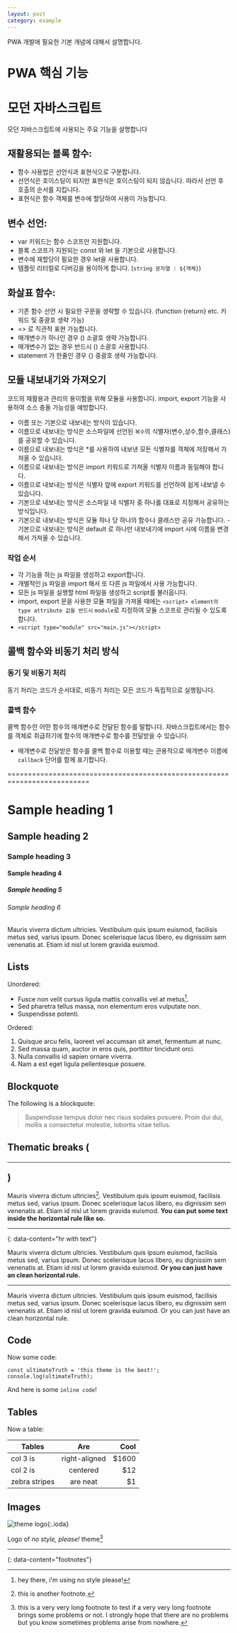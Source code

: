 ```yaml
---
layout: post
category: example
---
```


PWA 개발에 필요한 기본 개념에 대해서 설명합니다.

# PWA 핵심 기능

# 모던 자바스크립트

모던 자바스크립트에 사용되는 주요 기능을 설명합니다

## 재활용되는 블록 함수:
- 함수 사용법은 선언식과 표현식으로 구분합니다.
- 선언식은 호이스팅이 되지만 표현식은 호이스팅이 되지 않습니다. 따라서 선언 후 호출의 순서를 지킵니다.
- 표현식은 함수 객체를 변수에 할당하여 사용이 가능합니다. 

## 변수 선언:
- var 키워드는 함수 스코프만 지원합니다. 
- 블록 스코프가 지원되는 const 와 let 을 기본으로 사용합니다. 
- 변수에 재할당이 필요한 경우 let을 사용합니다.
- 템플릿 리터럴로 디버깅을 용이하게 합니다. (`string 문자열 : ${객체}`)

## 화살표 함수:
- 기존 함수 선언 시 필요한 구문을 생략할 수 있습니다. (function {return} etc. 키워드 및 중괄호 생략 가능)
- => 로 직관적 표현 가능합니다.
- 매개변수가 하나인 경우 () 소괄호 생략 가능합니다.
- 매개변수가 없는 경우 반드시 () 소괄호 사용합니다.
- statement 가 한줄인 경우 {} 중괄호 생략 가능합니다.

## 모듈 내보내기와 가져오기
코드의 재활용과 관리의 용이함을 위해 모듈을 사용합니다.
import, export 기능을 사용하여 소스 충돌 가능성을 예방합니다.

- 이름 또는 기본으로 내보내는 방식이 있습니다.
- 이름으로 내보내는 방식은 소스파일에 선언된 `복수`의 식별자(변수,상수,함수,클래스)를 공유할 수 있습니다.
- 이름으로 내보내는 방식은 *를 사용하여 내보낸 모든 식별자를 객체에 저장해서 가져올 수 있습니다.
- 이름으로 내보내는 방식은 import 키워드로 가져올 식별자 이름과 동일해야 합니다.
- 이름으로 내보내는 방식은 식별자 앞에 export 키워드를 선언하여 쉽게 내보낼 수 있습니다.
- 기본으로 내보내는 방식은 소스파일 내 식별자 중 하나를 대표로 지정해서 공유하는 방식입니다.
- 기본으로 내보내는 방식은 모듈 하나 당 하나의 함수나 클래스만 공유 가능합니다. 
-기본으로 내보내는 방식은 default 로 하나만 내보내기에 import 시에 이름을 변경해서 가져올 수 있습니다.
### 작업 순서
- 각 기능을 하는 js 파일을 생성하고 export합니다.
- 개별적인 js 파일을 import 해서 또 다른 js 파일에서 사용 가능합니다.
- 모든 js 파일을 실행할 html 파일을 생성하고 script를 불러옵니다.
- import, export 문을 사용한 모듈 파일을 가져올 때에는 `<script> element의 type attribute 값을 반드시` `module`로 지정하여 모듈 스코프로 관리될 수 있도록 합니다.
- `<script type="module" src="main.js"></script>`

## 콜백 함수와 비동기 처리 방식
### 동기 및 비동기 처리
동기 처리는 코드가 순서대로, 비동기 처리는 모든 코드가 독립적으로 실행됩니다. 

### 콜백 함수
콜백 함수란 어떤 함수의 매개변수로 전달된 함수를 말합니다.
자바스크립트에서는 함수를 객체로 취급하기에 함수의 매개변수로 함수를 전달받을 수 있습니다.
- 매개변수로 전달받은 함수를 콜백 함수로 이용할 때는 관용적으로 매개변수 이름에 `callback` 단어를 함께 표기합니다.




==========================================================================


# Sample heading 1
## Sample heading 2
### Sample heading 3
#### Sample heading 4
##### Sample heading 5
###### Sample heading 6

Mauris viverra dictum ultricies. Vestibulum quis ipsum euismod, facilisis metus sed, varius ipsum. Donec scelerisque lacus libero, eu dignissim sem venenatis at. Etiam id nisl ut lorem gravida euismod.

## Lists

Unordered:

- Fusce non velit cursus ligula mattis convallis vel at metus[^2].
- Sed pharetra tellus massa, non elementum eros vulputate non.
- Suspendisse potenti.

Ordered:

1. Quisque arcu felis, laoreet vel accumsan sit amet, fermentum at nunc.
2. Sed massa quam, auctor in eros quis, porttitor tincidunt orci.
3. Nulla convallis id sapien ornare viverra.
4. Nam a est eget ligula pellentesque posuere.

## Blockquote

The following is a blockquote:

> Suspendisse tempus dolor nec risus sodales posuere. Proin dui dui, mollis a consectetur molestie, lobortis vitae tellus.

## Thematic breaks (<hr>)

Mauris viverra dictum ultricies[^3]. Vestibulum quis ipsum euismod, facilisis metus sed, varius ipsum. Donec scelerisque lacus libero, eu dignissim sem venenatis at. Etiam id nisl ut lorem gravida euismod. **You can put some text inside the horizontal rule like so.**

---
{: data-content="hr with text"}

Mauris viverra dictum ultricies. Vestibulum quis ipsum euismod, facilisis metus sed, varius ipsum. Donec scelerisque lacus libero, eu dignissim sem venenatis at. Etiam id nisl ut lorem gravida euismod. **Or you can just have an clean horizontal rule.**

---

Mauris viverra dictum ultricies. Vestibulum quis ipsum euismod, facilisis metus sed, varius ipsum. Donec scelerisque lacus libero, eu dignissim sem venenatis at. Etiam id nisl ut lorem gravida euismod. Or you can just have an clean horizontal rule.

## Code

Now some code:

```
const ultimateTruth = 'this theme is the best!';
console.log(ultimateTruth);
```

And here is some `inline code`!

## Tables

Now a table:

| Tables        | Are           | Cool  |
| ------------- |:-------------:| -----:|
| col 3 is      | right-aligned | $1600 |
| col 2 is      | centered      |   $12 |
| zebra stripes | are neat      |    $1 |

## Images

![theme logo](https://raw.githubusercontent.com/riggraz/no-style-please/master/logo.png){:.ioda}

Logo of *no style, please!* theme[^4]

---
{: data-content="footnotes"}

[^1]: this is a footnote. It should highlight if you click on the corresponding superscript number.
[^2]: hey there, i'm using no style please!
[^3]: this is another footnote.
[^4]: this is a very very long footnote to test if a very very long footnote brings some problems or not. I strongly hope that there are no problems but you know sometimes problems arise from nowhere.